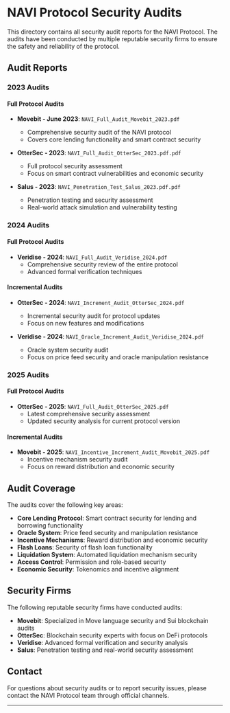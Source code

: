 # NAVI Protocol Security Audits

This directory contains all security audit reports for the NAVI Protocol. The audits have been conducted by multiple reputable security firms to ensure the safety and reliability of the protocol.

## Audit Reports

### 2023 Audits

#### Full Protocol Audits
- **Movebit - June 2023**: `NAVI_Full_Audit_Movebit_2023.pdf`
  - Comprehensive security audit of the NAVI protocol
  - Covers core lending functionality and smart contract security

- **OtterSec - 2023**: `NAVI_Full_Audit_OtterSec_2023.pdf.pdf`
  - Full protocol security assessment
  - Focus on smart contract vulnerabilities and economic security

- **Salus - 2023**: `NAVI_Penetration_Test_Salus_2023.pdf.pdf`
  - Penetration testing and security assessment
  - Real-world attack simulation and vulnerability testing

### 2024 Audits

#### Full Protocol Audits
- **Veridise - 2024**: `NAVI_Full_Audit_Veridise_2024.pdf`
  - Comprehensive security review of the entire protocol
  - Advanced formal verification techniques

#### Incremental Audits
- **OtterSec - 2024**: `NAVI_Increment_Audit_OtterSec_2024.pdf`
  - Incremental security audit for protocol updates
  - Focus on new features and modifications

- **Veridise - 2024**: `NAVI_Oracle_Increment_Audit_Veridise_2024.pdf`
  - Oracle system security audit
  - Focus on price feed security and oracle manipulation resistance

### 2025 Audits

#### Full Protocol Audits
- **OtterSec - 2025**: `NAVI_Full_Audit_OtterSec_2025.pdf`
  - Latest comprehensive security assessment
  - Updated security analysis for current protocol version

#### Incremental Audits
- **Movebit - 2025**: `NAVI_Incentive_Increment_Audit_Movebit_2025.pdf`
  - Incentive mechanism security audit
  - Focus on reward distribution and economic security

## Audit Coverage

The audits cover the following key areas:

- **Core Lending Protocol**: Smart contract security for lending and borrowing functionality
- **Oracle System**: Price feed security and manipulation resistance
- **Incentive Mechanisms**: Reward distribution and economic security
- **Flash Loans**: Security of flash loan functionality
- **Liquidation System**: Automated liquidation mechanism security
- **Access Control**: Permission and role-based security
- **Economic Security**: Tokenomics and incentive alignment

## Security Firms

The following reputable security firms have conducted audits:

- **Movebit**: Specialized in Move language security and Sui blockchain audits
- **OtterSec**: Blockchain security experts with focus on DeFi protocols
- **Veridise**: Advanced formal verification and security analysis
- **Salus**: Penetration testing and real-world security assessment

## Contact

For questions about security audits or to report security issues, please contact the NAVI Protocol team through official channels.

---
